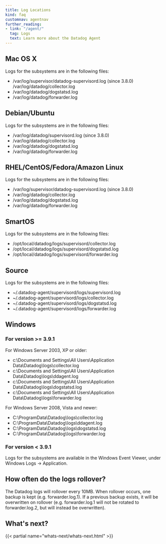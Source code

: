 ```yaml
---
title: Log Locations
kind: faq
customnav: agentnav
further_reading:
- link: "/agent/"
  tag: Logs
  text: Learn more about the Datadog Agent
---
```


## Mac OS X

Logs for the subsystems are in the following files:

* /var/log/supervisor/datadog-supervisord.log (since 3.8.0) /var/log/datadog/collector.log
* /var/log/datadog/dogstatsd.log
* /var/log/datadog/forwarder.log

## Debian/Ubuntu

Logs for the subsystems are in the following files:

* /var/log/datadog/supervisord.log (since 3.8.0)
* /var/log/datadog/collector.log
* /var/log/datadog/dogstatsd.log
* /var/log/datadog/forwarder.log

## RHEL/CentOS/Fedora/Amazon Linux

Logs for the subsystems are in the following files:

* /var/log/supervisor/datadog-supervisord.log (since 3.8.0)
* /var/log/datadog/collector.log
* /var/log/datadog/dogstatsd.log
* /var/log/datadog/forwarder.log

## SmartOS

Logs for the subsystems are in the following files:

* /opt/local/datadog/logs/supervisord/collector.log
* /opt/local/datadog/logs/supervisord/dogstatsd.log
* /opt/local/datadog/logs/supervisord/forwarder.log

## Source

Logs for the subsystems are in the following files:

* ~/.datadog-agent/supervisord/logs/supervisord.log
* ~/.datadog-agent/supervisord/logs/collector.log
* ~/.datadog-agent/supervisord/logs/dogstatsd.log
* ~/.datadog-agent/supervisord/logs/forwarder.log

## Windows

### For version >= 3.9.1

For Windows Server 2003, XP or older: 

* c:\Documents and Settings\All Users\Application Data\Datadog\logs\collector.log
* c:\Documents and Settings\All Users\Application Data\Datadog\logs\ddagent.log
* c:\Documents and Settings\All Users\Application Data\Datadog\logs\dogstatsd.log
* c:\Documents and Settings\All Users\Application Data\Datadog\logs\forwarder.log

For Windows Server 2008, Vista and newer:

* C:\ProgramData\Datadog\logs\collector.log
* C:\ProgramData\Datadog\logs\ddagent.log
* C:\ProgramData\Datadog\logs\dogstatsd.log
* C:\ProgramData\Datadog\logs\forwarder.log 

### For version < 3.9.1

Logs for the subsystems are available in the Windows Event Viewer, under Windows Logs → Application.

## How often do the logs rollover?

The Datadog logs will rollover every 10MB. When rollover occurs, one backup is kept (e.g. forwarder.log.1). If a previous backup exists, it will be overwritten on rollover (e.g. forwarder.log.1 will not be rotated to forwarder.log.2, but will instead be overwritten).

## What's next?

{{< partial name="whats-next/whats-next.html" >}}